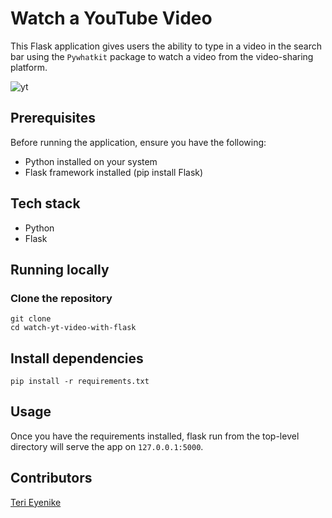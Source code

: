 # Watch a YouTube Video

This Flask application gives users the ability to type in a video in the search bar using the `Pywhatkit` package to watch a video from the video-sharing platform.

![yt](https://github.com/Terieyenike/weatherapi-with-python/assets/25850598/e72c542a-07ef-4355-949e-21e5dc471403)

## Prerequisites

Before running the application, ensure you have the following:

- Python installed on your system
- Flask framework installed (pip install Flask)

## Tech stack

- Python
- Flask

## Running locally

### Clone the repository

```
git clone
cd watch-yt-video-with-flask
```

## Install dependencies

```
pip install -r requirements.txt
```

## Usage

Once you have the requirements installed, flask run from the top-level directory will serve the app on `127.0.0.1:5000`.

## Contributors

[Teri Eyenike](https://twitter.com/terieyenike)
